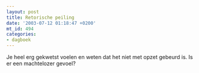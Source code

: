 ```yaml
---
layout: post
title: Retorische peiling
date: '2003-07-12 01:18:47 +0200'
mt_id: 494
categories:
- dagboek
---
```

Je heel erg gekwetst voelen en weten dat het niet met opzet gebeurd is. Is er een machtelozer gevoel?
